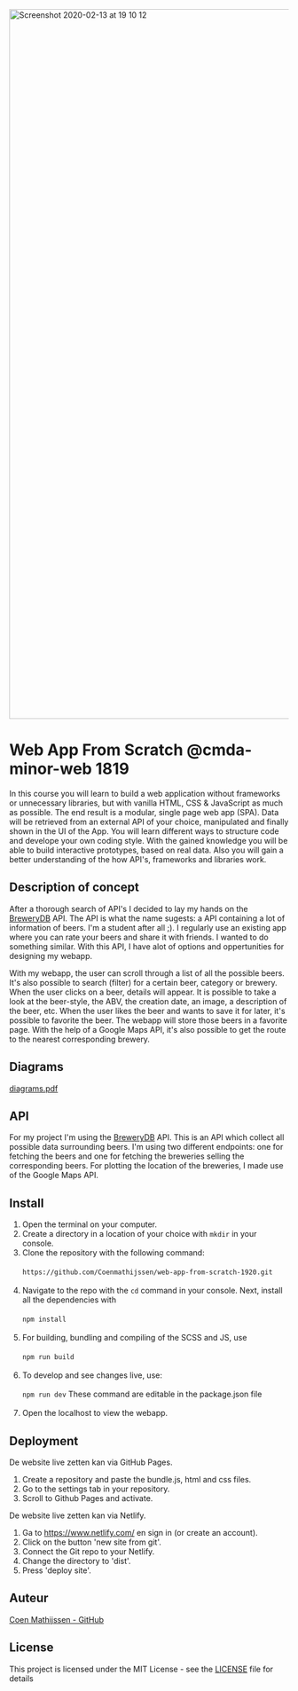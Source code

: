 <img width="1280" alt="Screenshot 2020-02-13 at 19 10 12" src="https://user-images.githubusercontent.com/43337909/74464941-c4141c00-4e94-11ea-9995-a05b087455c0.png">

# Web App From Scratch @cmda-minor-web 1819

In this course you will learn to build a web application without frameworks or unnecessary libraries, but with vanilla HTML, CSS & JavaScript as much as possible. The end result is a modular, single page web app (SPA). Data will be retrieved from an external API of your choice, manipulated and finally shown in the UI of the App. You will learn different ways to structure code and develope your own coding style. With the gained knowledge you will be able to build interactive prototypes, based on real data. Also you will gain a better understanding of the how API's, frameworks and libraries work.

## Description of concept
After a thorough search of API's I decided to lay my hands on the [BreweryDB](brewerydb.com/) API. The API is what the name sugests: a API containing a lot of information of beers. I'm a student after all ;). I regularly use an existing app where you can rate your beers and share it with friends. I wanted to do something similar. With this API, I have alot of options and oppertunities for designing my webapp. 

With my webapp, the user can scroll through a list of all the possible beers. It's also possible to search (filter) for a certain beer, category or brewery. When the user clicks on a beer, details will appear. It is possible to take a look at the beer-style, the ABV, the creation date, an image, a description of the beer, etc. When the user likes the beer and wants to save it for later, it's possible to favorite the beer. The webapp will store those beers in a favorite page. With the help of a Google Maps API, it's also possible to get the route to the nearest corresponding brewery.


## Diagrams
[diagrams.pdf](https://github.com/Coenmathijssen/web-app-from-scratch-1920/files/4200197/diagrams.pdf)

## API
For my project I'm using the [BreweryDB](brewerydb.com/) API. This is an API which collect all possible data surrounding beers. I'm using two different endpoints: one for fetching the beers and one for fetching the breweries selling the corresponding beers. For plotting the location of the breweries, I made use of the Google Maps API. 

## Install
1. Open the terminal on your computer.
2. Create a directory in a location of your choice with `mkdir` in your console.
3. Clone the repository with the following command:
<br></br>
`https://github.com/Coenmathijssen/web-app-from-scratch-1920.git`
<br></br>
4. Navigate to the repo with the `cd` command in your console. Next, install all the dependencies with 
<br></br>
`npm install`
<br></br>
5. For building, bundling and compiling of the SCSS and JS, use
<br></br>
`npm run build`
<br></br>
6. To develop and see changes live, use:
<br></br>
`npm run dev`
These command are editable in the package.json file
<br></br>
6. Open the localhost to view the webapp.

## Deployment
De website live zetten kan via GitHub Pages. 
1. Create a repository and paste the bundle.js, html and css files.
2. Go to the settings tab in your repository.
3. Scroll to Github Pages and activate.

De website live zetten kan via Netlify.
1. Ga to https://www.netlify.com/ en sign in (or create an account).
2. Click on the button 'new site from git'.
3. Connect the Git repo to your Netlify.
4. Change the directory to 'dist'.
5. Press 'deploy site'.

## Auteur 
[Coen Mathijssen - GitHub](https://github.com/Coenmathijssen/)

## License
This project is licensed under the MIT License - see the [LICENSE](https://github.com/Wiebsonice/functional-programming/blob/master/LICENSE) file for details

